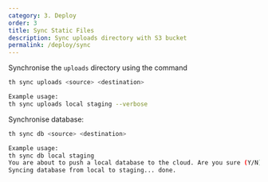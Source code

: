 ```yaml
---
category: 3. Deploy
order: 3
title: Sync Static Files
description: Sync uploads directory with S3 bucket
permalink: /deploy/sync
---
```


Synchronise the `uploads` directory using the command

```sh
th sync uploads <source> <destination>

Example usage:
th sync uploads local staging --verbose
```



Synchronise database:

```sh
th sync db <source> <destination>

Example usage:
th sync db local staging
You are about to push a local database to the cloud. Are you sure (Y/N): Y
Syncing database from local to staging... done.
```
